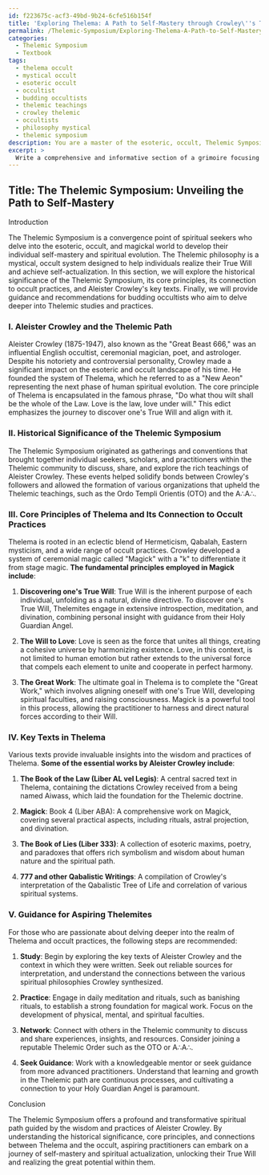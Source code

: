```yaml
---
id: f223675c-acf3-49bd-9b24-6cfe516b154f
title: 'Exploring Thelema: A Path to Self-Mastery through Crowley\''s Teachings'
permalink: /Thelemic-Symposium/Exploring-Thelema-A-Path-to-Self-Mastery-through-Crowleys-Teachings/
categories:
  - Thelemic Symposium
  - Textbook
tags:
  - thelema occult
  - mystical occult
  - esoteric occult
  - occultist
  - budding occultists
  - thelemic teachings
  - crowley thelemic
  - occultists
  - philosophy mystical
  - thelemic symposium
description: You are a master of the esoteric, occult, Thelemic Symposium and education, you have written many textbooks on the subject in ways that provide students with rich and deep understanding of the subject. You are being asked to write textbook-like sections on a topic and you do it with full context, explainability, and reliability in accuracy to the true facts of the topic at hand, in a textbook style that a student would easily be able to learn from, in a rich, engaging, and contextual way. Always include relevant context (such as formulas and history), related concepts, and in a way that someone can gain deep insights from.
excerpt: > 
  Write a comprehensive and informative section of a grimoire focusing on the Thelemic Symposium, its historical significance, core principles, and its connection to the occult practices. Include a brief introduction to the founder, Aleister Crowley, key texts, and the role of ceremonial magick in the Thelemic philosophy. Provide guidance and recommendations for an aspiring occultist who intends to delve deeper into the Thelemic studies and practices.
---
```


## Title: The Thelemic Symposium: Unveiling the Path to Self-Mastery

Introduction

The Thelemic Symposium is a convergence point of spiritual seekers who delve into the esoteric, occult, and magickal world to develop their individual self-mastery and spiritual evolution. The Thelemic philosophy is a mystical, occult system designed to help individuals realize their True Will and achieve self-actualization. In this section, we will explore the historical significance of the Thelemic Symposium, its core principles, its connection to occult practices, and Aleister Crowley's key texts. Finally, we will provide guidance and recommendations for budding occultists who aim to delve deeper into Thelemic studies and practices.

### I. Aleister Crowley and the Thelemic Path

Aleister Crowley (1875-1947), also known as the "Great Beast 666," was an influential English occultist, ceremonial magician, poet, and astrologer. Despite his notoriety and controversial personality, Crowley made a significant impact on the esoteric and occult landscape of his time. He founded the system of Thelema, which he referred to as a "New Aeon" representing the next phase of human spiritual evolution. The core principle of Thelema is encapsulated in the famous phrase, "Do what thou wilt shall be the whole of the Law. Love is the law, love under will." This edict emphasizes the journey to discover one's True Will and align with it.

### II. Historical Significance of the Thelemic Symposium

The Thelemic Symposium originated as gatherings and conventions that brought together individual seekers, scholars, and practitioners within the Thelemic community to discuss, share, and explore the rich teachings of Aleister Crowley. These events helped solidify bonds between Crowley's followers and allowed the formation of various organizations that upheld the Thelemic teachings, such as the Ordo Templi Orientis (OTO) and the A∴A∴.

### III. Core Principles of Thelema and Its Connection to Occult Practices

Thelema is rooted in an eclectic blend of Hermeticism, Qabalah, Eastern mysticism, and a wide range of occult practices. Crowley developed a system of ceremonial magic called "Magick" with a "k" to differentiate it from stage magic. **The fundamental principles employed in Magick include**:

1. **Discovering one's True Will**: True Will is the inherent purpose of each individual, unfolding as a natural, divine directive. To discover one's True Will, Thelemites engage in extensive introspection, meditation, and divination, combining personal insight with guidance from their Holy Guardian Angel.

2. **The Will to Love**: Love is seen as the force that unites all things, creating a cohesive universe by harmonizing existence. Love, in this context, is not limited to human emotion but rather extends to the universal force that compels each element to unite and cooperate in perfect harmony.

3. **The Great Work**: The ultimate goal in Thelema is to complete the "Great Work," which involves aligning oneself with one's True Will, developing spiritual faculties, and raising consciousness. Magick is a powerful tool in this process, allowing the practitioner to harness and direct natural forces according to their Will.

### IV. Key Texts in Thelema

Various texts provide invaluable insights into the wisdom and practices of Thelema. **Some of the essential works by Aleister Crowley include**:

1. **The Book of the Law (Liber AL vel Legis)**: A central sacred text in Thelema, containing the dictations Crowley received from a being named Aiwass, which laid the foundation for the Thelemic doctrine.

2. **Magick**: Book 4 (Liber ABA): A comprehensive work on Magick, covering several practical aspects, including rituals, astral projection, and divination.

3. **The Book of Lies (Liber 333)**: A collection of esoteric maxims, poetry, and paradoxes that offers rich symbolism and wisdom about human nature and the spiritual path.

4. **777 and other Qabalistic Writings**: A compilation of Crowley's interpretation of the Qabalistic Tree of Life and correlation of various spiritual systems.

### V. Guidance for Aspiring Thelemites

For those who are passionate about delving deeper into the realm of Thelema and occult practices, the following steps are recommended:

1. **Study**: Begin by exploring the key texts of Aleister Crowley and the context in which they were written. Seek out reliable sources for interpretation, and understand the connections between the various spiritual philosophies Crowley synthesized.

2. **Practice**: Engage in daily meditation and rituals, such as banishing rituals, to establish a strong foundation for magical work. Focus on the development of physical, mental, and spiritual faculties.

3. **Network**: Connect with others in the Thelemic community to discuss and share experiences, insights, and resources. Consider joining a reputable Thelemic Order such as the OTO or A∴A∴.

4. **Seek Guidance**: Work with a knowledgeable mentor or seek guidance from more advanced practitioners. Understand that learning and growth in the Thelemic path are continuous processes, and cultivating a connection to your Holy Guardian Angel is paramount.

Conclusion

The Thelemic Symposium offers a profound and transformative spiritual path guided by the wisdom and practices of Aleister Crowley. By understanding the historical significance, core principles, and connections between Thelema and the occult, aspiring practitioners can embark on a journey of self-mastery and spiritual actualization, unlocking their True Will and realizing the great potential within them.
